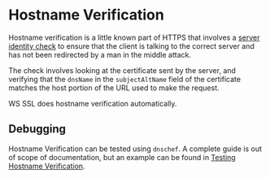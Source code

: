 <a id="hostnameverification"></a>
# Hostname Verification

Hostname verification is a little known part of HTTPS that involves a
[server identity check](https://tools.ietf.org/search/rfc2818#section-3.1) to ensure
that the client is talking to the correct server and has not been
redirected by a man in the middle attack.

The check involves looking at the certificate sent by the server, and
verifying that the `dnsName` in the `subjectAltName` field of the
certificate matches the host portion of the URL used to make the
request.

WS SSL does hostname verification automatically.

## Debugging

Hostname Verification can be tested using `dnschef`. A complete guide
is out of scope of documentation, but an example can be found in
[Testing Hostname
Verification](https://tersesystems.com/2014/03/31/testing-hostname-verification/).